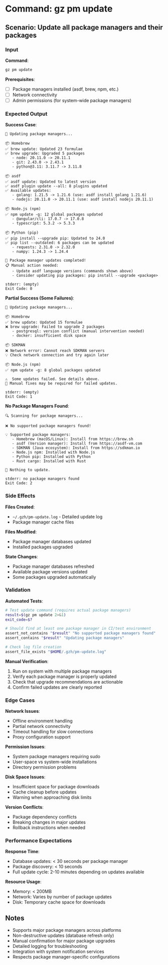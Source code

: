 # Command: gz pm update

## Scenario: Update all package managers and their packages

### Input

**Command**:

```bash
gz pm update
```

**Prerequisites**:

- [ ] Package managers installed (asdf, brew, npm, etc.)
- [ ] Network connectivity
- [ ] Admin permissions (for system-wide package managers)

### Expected Output

**Success Case**:

```text
🔄 Updating package managers...

📦 Homebrew
✅ brew update: Updated 23 formulae
✅ brew upgrade: Upgraded 5 packages
   - node: 20.11.0 -> 20.11.1
   - git: 2.43.0 -> 2.43.1
   - python@3.11: 3.11.7 -> 3.11.8

📦 asdf
✅ asdf update: Updated to latest version
✅ asdf plugin update --all: 8 plugins updated
✅ Available updates:
   - golang: 1.21.5 -> 1.21.6 (use: asdf install golang 1.21.6)
   - nodejs: 20.11.0 -> 20.11.1 (use: asdf install nodejs 20.11.1)

📦 Node.js (npm)
✅ npm update -g: 12 global packages updated
   - @angular/cli: 17.0.7 -> 17.0.8
   - typescript: 5.3.2 -> 5.3.3

📦 Python (pip)
✅ pip install --upgrade pip: Updated to 24.0
✅ pip list --outdated: 6 packages can be updated
   - requests: 2.31.0 -> 2.32.0
   - numpy: 1.24.3 -> 1.24.4

🎉 Package manager updates completed!
📋 Manual action needed:
   - Update asdf language versions (commands shown above)
   - Consider updating pip packages: pip install --upgrade <package>

stderr: (empty)
Exit Code: 0
```

**Partial Success (Some Failures)**:

```text
🔄 Updating package managers...

📦 Homebrew
✅ brew update: Updated 15 formulae
❌ brew upgrade: Failed to upgrade 2 packages
   - postgresql: version conflict (manual intervention needed)
   - docker: insufficient disk space

📦 SDKMAN
❌ Network error: Cannot reach SDKMAN servers
💡 Check network connection and try again later

📦 Node.js (npm)
✅ npm update -g: 8 global packages updated

⚠️  Some updates failed. See details above.
🔧 Manual fixes may be required for failed updates.

stderr: (empty)
Exit Code: 1
```

**No Package Managers Found**:

```text
🔍 Scanning for package managers...

❌ No supported package managers found!

💡 Supported package managers:
   - Homebrew (macOS/Linux): Install from https://brew.sh
   - asdf (Version manager): Install from https://asdf-vm.com
   - SDKMAN (Java ecosystem): Install from https://sdkman.io
   - Node.js npm: Installed with Node.js
   - Python pip: Installed with Python
   - Rust cargo: Installed with Rust

🚫 Nothing to update.

stderr: no package managers found
Exit Code: 2
```

### Side Effects

**Files Created**:

- `~/.gzh/pm-update.log` - Detailed update log
- Package manager cache files

**Files Modified**:

- Package manager databases updated
- Installed packages upgraded

**State Changes**:

- Package manager databases refreshed
- Available package versions updated
- Some packages upgraded automatically

### Validation

**Automated Tests**:

```bash
# Test update command (requires actual package managers)
result=$(gz pm update 2>&1)
exit_code=$?

# Should find at least one package manager in CI/test environment
assert_not_contains "$result" "No supported package managers found"
assert_contains "$result" "Updating package managers"

# Check log file creation
assert_file_exists "$HOME/.gzh/pm-update.log"
```

**Manual Verification**:

1. Run on system with multiple package managers
1. Verify each package manager is properly updated
1. Check that upgrade recommendations are actionable
1. Confirm failed updates are clearly reported

### Edge Cases

**Network Issues**:

- Offline environment handling
- Partial network connectivity
- Timeout handling for slow connections
- Proxy configuration support

**Permission Issues**:

- System package managers requiring sudo
- User-space vs system-wide installations
- Directory permission problems

**Disk Space Issues**:

- Insufficient space for package downloads
- Cache cleanup before updates
- Warning when approaching disk limits

**Version Conflicts**:

- Package dependency conflicts
- Breaking changes in major updates
- Rollback instructions when needed

### Performance Expectations

**Response Time**:

- Database updates: < 30 seconds per package manager
- Package discovery: < 10 seconds
- Full update cycle: 2-10 minutes depending on updates available

**Resource Usage**:

- Memory: < 200MB
- Network: Varies by number of package updates
- Disk: Temporary cache space for downloads

## Notes

- Supports major package managers across platforms
- Non-destructive updates (database refresh only)
- Manual confirmation for major package upgrades
- Detailed logging for troubleshooting
- Integration with system notification services
- Respects package manager-specific configurations
